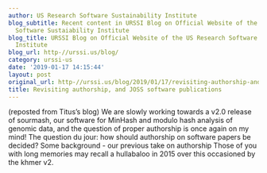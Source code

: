 ```yaml
---
author: US Research Software Sustainability Institute
blog_subtitle: Recent content in URSSI Blog on Official Website of the US Research
  Software Sustaiability Institute
blog_title: URSSI Blog on Official Website of the US Research Software Sustaiability
  Institute
blog_url: http-//urssi.us/blog/
category: urssi-us
date: '2019-01-17 14:15:44'
layout: post
original_url: http-//urssi.us/blog/2019/01/17/revisiting-authorship-and-joss-software-publications/
title: Revisiting authorship, and JOSS software publications
---
```


(reposted from Titus&rsquo;s blog)
We are slowly working towards a v2.0 release of sourmash, our software for MinHash and modulo hash analysis of genomic data, and the question of proper authorship is once again on my mind!
The question du jour: how should authorship on software papers be decided?
Some background - our previous take on authorship Those of you with long memories may recall a hullabaloo in 2015 over this occasioned by the khmer v2.